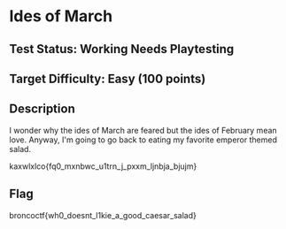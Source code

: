 # Ides of March

## Test Status: Working Needs Playtesting

## Target Difficulty: Easy (100 points)

## Description

I wonder why the ides of March are feared but the ides of February mean love. Anyway, I'm going to go back to eating my favorite emperor themed salad.

kaxwlxlco{fq0_mxnbwc_u1trn_j_pxxm_ljnbja_bjujm}

## Flag

broncoctf{wh0_doesnt_l1kie_a_good_caesar_salad}